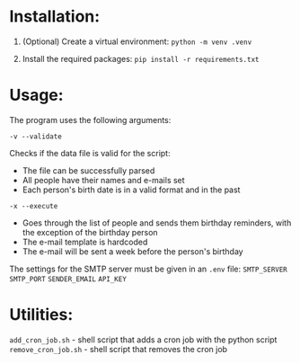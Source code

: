 # Installation:

1. (Optional) Create a virtual environment:
`python -m venv .venv`

2. Install the required packages:
`pip install -r requirements.txt`

# Usage:

The program uses the following arguments:

`-v --validate`

Checks if the data file is valid for the script:
- The file can be successfully parsed
- All people have their names and e-mails set
- Each person's birth date is in a valid format and in the past

`-x --execute`

-  Goes through the list of people and sends them birthday reminders, with the exception of the birthday person
- The e-mail template is hardcoded
- The e-mail will be sent a week before the person's birthday

The settings for the SMTP server must be given in an `.env` file:
  `SMTP_SERVER`
  `SMTP_PORT`
  `SENDER_EMAIL`
  `API_KEY`

# Utilities:
  `add_cron_job.sh` - shell script that adds a cron job with the python script
  `remove_cron_job.sh` - shell script that removes the cron job
